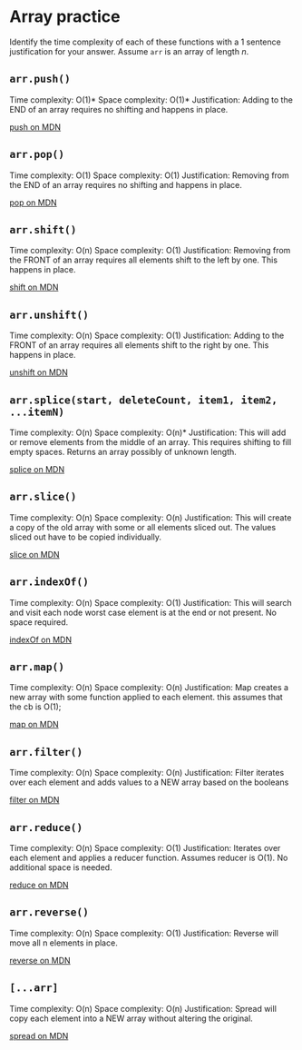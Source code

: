 # Array practice

Identify the time complexity of each of these functions with a 1 sentence
justification for your answer. Assume `arr` is an array of length _n_.

## `arr.push()`

Time complexity: O(1)*
Space complexity: O(1)*
Justification: Adding to the END of an array requires no shifting and happens in place.

[push on MDN][push]


## `arr.pop()`

Time complexity: O(1)
Space complexity: O(1)
Justification: Removing from the END of an array requires no shifting and happens in place.

[pop on MDN][pop]

## `arr.shift()`

Time complexity: O(n)
Space complexity: O(1)
Justification: Removing from the FRONT of an array requires all elements shift to the left by one. This happens in place.

[shift on MDN][shift]

## `arr.unshift()`

Time complexity: O(n)
Space complexity: O(1)
Justification: Adding to the FRONT of an array requires all elements shift to the right by one. This happens in place. 

[unshift on MDN][unshift]

## `arr.splice(start, deleteCount, item1, item2, ...itemN)`

Time complexity: O(n)
Space complexity: O(n)*
Justification: This will add or remove elements from the middle of an array. This requires shifting
to fill empty spaces. Returns an array possibly of unknown length.

[splice on MDN][splice]

## `arr.slice()`

Time complexity: O(n)
Space complexity: O(n)
Justification: This will create a copy of the old array with some or all elements sliced out. 
The values sliced out have to be copied individually.

[slice on MDN][slice]

## `arr.indexOf()`

Time complexity: O(n)
Space complexity: O(1)
Justification: This will search and visit each node worst case element is at the end or not present. No space required.

[indexOf on MDN][indexOf]

## `arr.map()`

Time complexity: O(n)
Space complexity: O(n)
Justification: Map creates a new array with some function applied to each element.
this assumes that the cb is O(1);

[map on MDN][map]

## `arr.filter()`

Time complexity: O(n)
Space complexity: O(n)
Justification: Filter iterates over each element and adds values to a NEW array based on the booleans

[filter on MDN][filter]

## `arr.reduce()`

Time complexity: O(n)
Space complexity: O(1)
Justification: Iterates over each element and applies a reducer function. Assumes reducer is O(1).
No additional space is needed. 

[reduce on MDN][reduce]

## `arr.reverse()`

Time complexity: O(n)
Space complexity: O(1)
Justification: Reverse will move all n elements in place.

[reverse on MDN][reverse]

## `[...arr]`

Time complexity: O(n)
Space complexity: O(n)
Justification: Spread will copy each element into a NEW array without altering the original. 

[spread on MDN][spread]

[push]:https://developer.mozilla.org/en-US/docs/Web/JavaScript/Reference/Global_Objects/Array/push
[pop]:https://developer.mozilla.org/en-US/docs/Web/JavaScript/Reference/Global_Objects/Array/pop
[shift]:https://developer.mozilla.org/en-US/docs/Web/JavaScript/Reference/Global_Objects/Array/shift
[unshift]:https://developer.mozilla.org/en-US/docs/Web/JavaScript/Reference/Global_Objects/Array/unshift
[splice]:https://developer.mozilla.org/en-US/docs/Web/JavaScript/Reference/Global_Objects/Array/splice
[slice]:https://developer.mozilla.org/en-US/docs/Web/JavaScript/Reference/Global_Objects/Array/slice
[indexOf]:https://developer.mozilla.org/en-US/docs/Web/JavaScript/Reference/Global_Objects/Array/indexOf
[map]:https://developer.mozilla.org/en-US/docs/Web/JavaScript/Reference/Global_Objects/Array/map
[filter]:https://developer.mozilla.org/en-US/docs/Web/JavaScript/Reference/Global_Objects/Array/filter
[reduce]:https://developer.mozilla.org/en-US/docs/Web/JavaScript/Reference/Global_Objects/Array/reduce
[reverse]:https://developer.mozilla.org/en-US/docs/Web/JavaScript/Reference/Global_Objects/Array/reverse
[spread]:https://developer.mozilla.org/en-US/docs/Web/JavaScript/Reference/Operators/Spread_syntax
